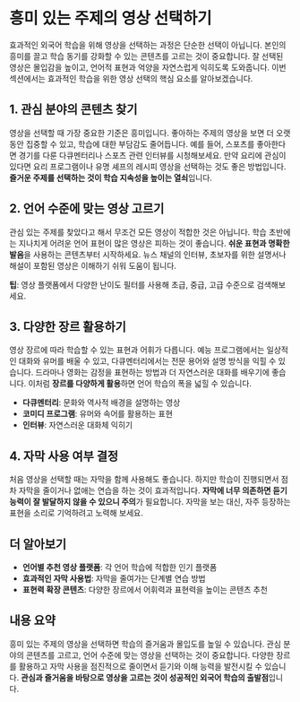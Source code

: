 # 흥미 있는 주제의 영상 선택하기

효과적인 외국어 학습을 위해 영상을 선택하는 과정은 단순한 선택이 아닙니다. 본인의 흥미를 끌고 학습 동기를 강화할 수 있는 콘텐츠를 고르는 것이 중요합니다. 잘 선택된 영상은 몰입감을 높이고, 언어적 표현과 억양을 자연스럽게 익히도록 도와줍니다. 이번 섹션에서는 효과적인 학습을 위한 영상 선택의 핵심 요소를 알아보겠습니다.

## 1. 관심 분야의 콘텐츠 찾기

영상을 선택할 때 가장 중요한 기준은 흥미입니다. 좋아하는 주제의 영상을 보면 더 오랫동안 집중할 수 있고, 학습에 대한 부담감도 줄어듭니다. 예를 들어, 스포츠를 좋아한다면 경기를 다룬 다큐멘터리나 스포츠 관련 인터뷰를 시청해보세요. 만약 요리에 관심이 있다면 요리 프로그램이나 유명 셰프의 레시피 영상을 선택하는 것도 좋은 방법입니다. **즐거운 주제를 선택하는 것이 학습 지속성을 높이는 열쇠**입니다.

## 2. 언어 수준에 맞는 영상 고르기

관심 있는 주제를 찾았다고 해서 무조건 모든 영상이 적합한 것은 아닙니다. 학습 초반에는 지나치게 어려운 언어 표현이 많은 영상은 피하는 것이 좋습니다. **쉬운 표현과 명확한 발음**을 사용하는 콘텐츠부터 시작하세요. 뉴스 채널의 인터뷰, 초보자를 위한 설명서나 해설이 포함된 영상은 이해하기 쉬워 도움이 됩니다.

**팁**: 영상 플랫폼에서 다양한 난이도 필터를 사용해 초급, 중급, 고급 수준으로 검색해보세요. 

## 3. 다양한 장르 활용하기

영상 장르에 따라 학습할 수 있는 표현과 어휘가 다릅니다. 예능 프로그램에서는 일상적인 대화와 유머를 배울 수 있고, 다큐멘터리에서는 전문 용어와 설명 방식을 익힐 수 있습니다. 드라마나 영화는 감정을 표현하는 방법과 더 자연스러운 대화를 배우기에 좋습니다. 이처럼 **장르를 다양하게 활용**하면 언어 학습의 폭을 넓힐 수 있습니다.

- **다큐멘터리**: 문화와 역사적 배경을 설명하는 영상
- **코미디 프로그램**: 유머와 속어를 활용하는 표현
- **인터뷰**: 자연스러운 대화체 익히기

## 4. 자막 사용 여부 결정

처음 영상을 선택할 때는 자막을 함께 사용해도 좋습니다. 하지만 학습이 진행되면서 점차 자막을 줄이거나 없애는 연습을 하는 것이 효과적입니다. **자막에 너무 의존하면 듣기 능력이 잘 발달하지 않을 수 있으니 주의**가 필요합니다. 자막을 보는 대신, 자주 등장하는 표현을 소리로 기억하려고 노력해 보세요.

## 더 알아보기

- **언어별 추천 영상 플랫폼**: 각 언어 학습에 적합한 인기 플랫폼
- **효과적인 자막 사용법**: 자막을 줄여가는 단계별 연습 방법
- **표현력 확장 콘텐츠**: 다양한 장르에서 어휘력과 표현력을 높이는 콘텐츠 추천

## 내용 요약

흥미 있는 주제의 영상을 선택하면 학습의 즐거움과 몰입도를 높일 수 있습니다. 관심 분야의 콘텐츠를 고르고, 언어 수준에 맞는 영상을 선택하는 것이 중요합니다. 다양한 장르를 활용하고 자막 사용을 점진적으로 줄이면서 듣기와 이해 능력을 발전시킬 수 있습니다. **관심과 즐거움을 바탕으로 영상을 고르는 것이 성공적인 외국어 학습의 출발점**입니다.